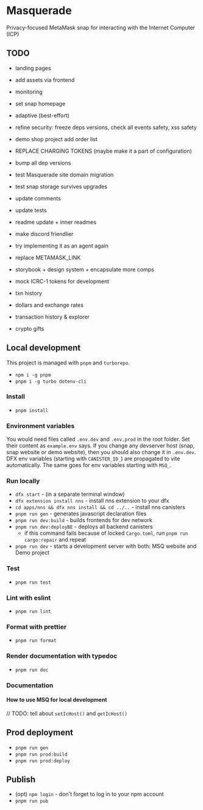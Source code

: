 # Masquerade

Privacy-focused MetaMask snap for interacting with the Internet Computer (ICP)

## TODO

* landing pages
* add assets via frontend

* monitoring
* set snap homepage
* adaptive (best-effort)
* refine security: freeze deps versions, check all events safety, xss safety
* demo shop project add order list
* REPLACE CHARGING TOKENS (maybe make it a part of configuration)
* bump all dep versions
* test Masquerade site domain migration
* test snap storage survives upgrades
* update comments
* update tests
* readme update + inner readmes
* make discord friendlier

* try implementing it as an agent again

* replace METAMASK_LINK
* storybook + design system + encapsulate more comps
* mock ICRC-1 tokens for development
* txn history
* dollars and exchange rates
* transaction history & explorer
* crypto gifts

## Local development

This project is managed with `pnpm` and `turborepo`.

* `npm i -g pnpm`
* `pnpm i -g turbo dotenv-cli`

### Install

* `pnpm install`

### Environment variables

You would need files called `.env.dev` and `.env.prod` in the root folder. Set their content as `example.env` says.
If you change any devserver host (snap, snap website or demo website), then you should also change it in `.env.dev`.
DFX env variables (starting with `CANISTER_ID_`) are propagated to vite automatically. The same goes for env variables starting with `MSQ_`.

### Run locally

* `dfx start` - (in a separate terminal window)
* `dfx extension install nns` - install nns extension to your dfx
* `cd apps/nns && dfx nns install && cd ../..` - install nns canisters
* `pnpm run gen` - generates javascript declaration files
* `pnpm run dev:build` - builds frontends for dev network
* `pnpm run dev:deployBE` - deploys all backend canisters
  * if this command fails because of locked `Cargo.toml`, run `pnpm run cargo:repair` and repeat
* `pnpm run dev` - starts a development server with both: MSQ website and Demo project

### Test

* `pnpm run test`

### Lint with eslint

* `pnpm run lint`

### Format with prettier

* `pnpm run format`

### Render documentation with typedoc

* `pnpm run doc`

### Documentation

#### How to use MSQ for local development

// TODO: tell about `setIcHost()` and `getIcHost()`

## Prod deployment

* `pnpm run gen`
* `pnpm run prod:build`
* `pnpm run prod:deploy`

## Publish

* (opt) `npm login` - don't forget to log in to your npm account
* `pnpm run pub`
